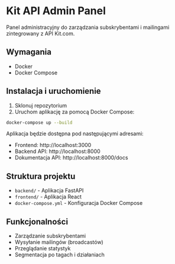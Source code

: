 # Kit API Admin Panel

Panel administracyjny do zarządzania subskrybentami i mailingami zintegrowany z API Kit.com.

## Wymagania

- Docker
- Docker Compose

## Instalacja i uruchomienie

1. Sklonuj repozytorium
2. Uruchom aplikację za pomocą Docker Compose:

```bash
docker-compose up --build
```

Aplikacja będzie dostępna pod następującymi adresami:
- Frontend: http://localhost:3000
- Backend API: http://localhost:8000
- Dokumentacja API: http://localhost:8000/docs

## Struktura projektu

- `backend/` - Aplikacja FastAPI
- `frontend/` - Aplikacja React
- `docker-compose.yml` - Konfiguracja Docker Compose

## Funkcjonalności

- Zarządzanie subskrybentami
- Wysyłanie mailingów (broadcastów)
- Przeglądanie statystyk
- Segmentacja po tagach i działaniach 